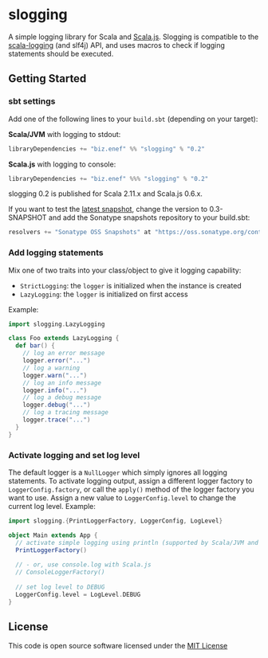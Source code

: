 slogging
========

A simple logging library for Scala and [Scala.js](http://www.scala-js.org). Slogging is compatible to the [scala-logging](https://github.com/typesafehub/scala-logging) (and slf4j) API, and uses macros to check if logging statements should be executed.

Getting Started
---------------

### sbt settings
Add one of the following lines to your `build.sbt` (depending on your target):

**Scala/JVM** with logging to stdout:
```scala
libraryDependencies += "biz.enef" %% "slogging" % "0.2"
```

**Scala.js** with logging to console:
```scala
libraryDependencies += "biz.enef" %%% "slogging" % "0.2"
```

slogging 0.2 is published for Scala 2.11.x and Scala.js 0.6.x.

If you want to test the [latest snapshot](https://github.com/jokade/slogging/blob/v0.3/README.md), change the version to 0.3-SNAPSHOT and add the Sonatype snapshots repository to your build.sbt:
```scala
resolvers += "Sonatype OSS Snapshots" at "https://oss.sonatype.org/content/repositories/snapshots"
```

### Add logging statements
Mix one of two traits into your class/object to give it logging capability:
* `StrictLogging`: the `logger` is initialized when the instance is created
* `LazyLogging`: the `logger` is initialized on first access

Example:
```scala
import slogging.LazyLogging

class Foo extends LazyLogging {
  def bar() {
    // log an error message
    logger.error("...")
    // log a warning
    logger.warn("...")
    // log an info message
    logger.info("...")
    // log a debug message
    logger.debug("...")
    // log a tracing message
    logger.trace("...")
  }
}
```

### Activate logging and set log level
The default logger is a `NullLogger` which simply ignores all logging statements. To activate logging output, assign a different logger factory to `LoggerConfig.factory`, or call the `apply()` method of the logger factory you want to use. Assign a new value to `LoggerConfig.level` to change the current log level. Example:
```scala
import slogging.{PrintLoggerFactory, LoggerConfig, LogLevel}

object Main extends App {
  // activate simple logging using println (supported by Scala/JVM and Scala.js) 
  PrintLoggerFactory()
  
  // - or, use console.log with Scala.js
  // ConsoleLoggerFactory()
  
  // set log level to DEBUG
  LoggerConfig.level = LogLevel.DEBUG
}
```

License
-------
This code is open source software licensed under the [MIT License](http://opensource.org/licenses/MIT)
